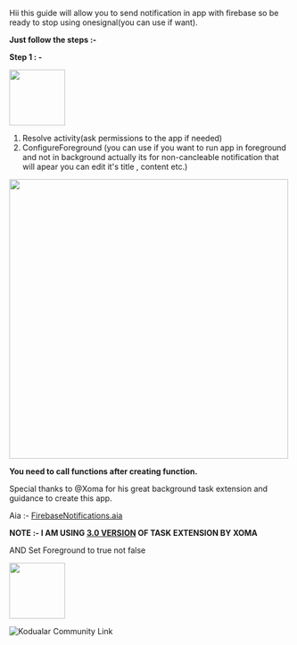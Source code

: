 Hii this guide will allow you to send notification in app with firebase so be ready to stop using onesignal(you can use if want).

**Just follow the steps :-** 

**Step 1 : -** 

<img height="100" src="https://kodular-community.s3.dualstack.eu-west-1.amazonaws.com/original/3X/9/c/9ca452a713694b5083a0e0693fb240f88300e9b2.png"></img>


1) Resolve activity(ask permissions to the app if needed)
2) ConfigureForeground (you can use if you want to run app in foreground and not in background actually its for non-cancleable notification that will apear you can edit it's title , content etc.)

<img height="500" src="https://kodular-community.s3.dualstack.eu-west-1.amazonaws.com/original/3X/5/3/53d1e3882bd21ed0b6f8dc4eb97cd7a3edb20cef.png"></img>

**You need to call functions after creating function.**

Special thanks to @Xoma for his great background task extension and guidance to create this app. 

Aia :- [FirebaseNotifications.aia](https://community.kodular.io/uploads/short-url/mZyTLUonhlO4vl8cfnjVOgkGoI4.aia)

**NOTE :- I AM USING [3.0 VERSION](https://community.kodular.io/t/background-tasks-4-1/114159/93?u=bharat_android_app_develo) OF TASK EXTENSION BY XOMA**

AND Set Foreground to true not false

<img height="100" src="https://kodular-community.s3.dualstack.eu-west-1.amazonaws.com/original/3X/3/a/3aba93ed71c024af4a3717ceecaffd8f35ea445f.png"></img>


![Kodualar Community Link]("https://community.kodular.io/t/firebase-notification-even-after-app-gets-killed/128586/1")
